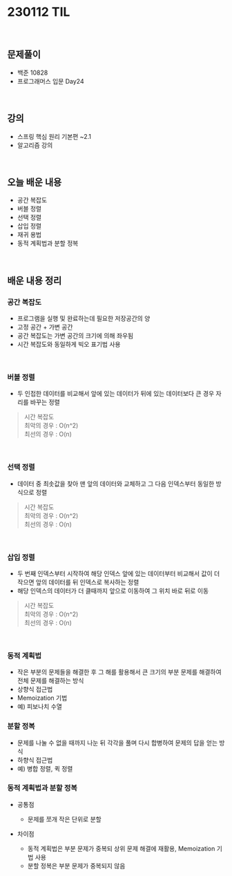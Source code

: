 # 230112 TIL
<br>

## 문제풀이
- 백준 10828
- 프로그래머스 입문 Day24
<br>

## 강의
- 스프링 핵심 원리 기본편 ~2.1
- 알고리즘 강의
<br>

## 오늘 배운 내용
- 공간 복잡도
- 버블 정렬 
- 선택 정렬
- 삽입 정렬
- 재귀 용법
- 동적 계획법과 분할 정복
<br>

## 배운 내용 정리

### 공간 복잡도
- 프로그램을 실행 및 완료하는데 필요한 저장공간의 양
- 고정 공간 + 가변 공간
- 공간 복잡도는 가변 공간의 크기에 의해 좌우됨
- 시간 복잡도와 동일하게 빅오 표기법 사용
<br>

### 버블 정렬
- 두 인접한 데이터를 비교해서 앞에 있는 데이터가 뒤에 있는 데이터보다 큰 경우 자리를 바꾸는 정렬
> 시간 복잡도 <br>
> 최악의 경우 : O(n^2) <br>
> 최선의 경우 : O(n) <br>
<br>

### 선택 정렬
- 데이터 중 최솟값을 찾아 맨 앞의 데이터와 교체하고 그 다음 인덱스부터 동일한 방식으로 정렬
> 시간 복잡도 <br>
> 최악의 경우 : O(n^2) <br>
> 최선의 경우 : O(n) <br>
<br>

### 삽입 정렬
- 두 번째 인덱스부터 시작하여 해당 인덱스 앞에 있는 데이터부터 비교해서 값이 더 작으면 앞의 데이터를 뒤 인덱스로 복사하는 정렬
- 해당 인덱스의 데이터가 더 클때까지 앞으로 이동하여 그 위치 바로 뒤로 이동
> 시간 복잡도 <br>
> 최악의 경우 : O(n^2) <br>
> 최선의 경우 : O(n) <br>
<br>

### 동적 계획법
- 작은 부분의 문제들을 해결한 후 그 해를 활용해서 큰 크기의 부분 문제를 해결하여 전체 문제를 해결하는 방식
- 상향식 접근법
- Memoization 기법
- 예) 피보나치 수열

### 분할 정복
- 문제를 나눌 수 없을 때까지 나눈 뒤 각각을 풀며 다시 합병하여 문제의 답을 얻는 방식
- 하향식 접근법
- 예) 병합 정렬, 퀵 정렬

### 동적 계획법과 분할 정복
- 공통점
  - 문제를 쪼개 작은 단위로 분할

- 차이점
  - 동적 계획법은 부분 문제가 중복되 상위 문제 해결에 재활용, Memoization 기법 사용
  - 분할 정복은 부분 문제가 중복되지 않음

